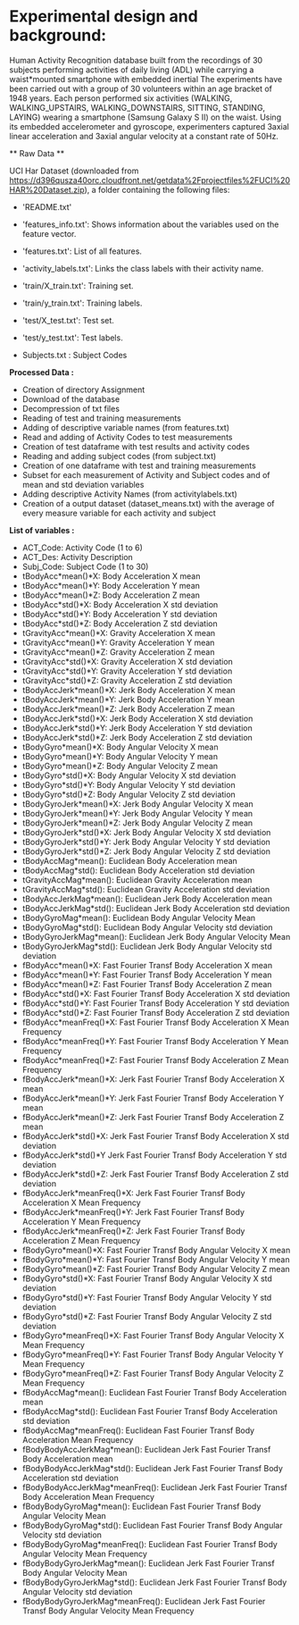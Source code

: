 # Experimental design and background:

Human Activity Recognition database built from the recordings of 30 subjects performing activities of daily living (ADL) while carrying a waist*mounted smartphone with embedded inertial 
The experiments have been carried out with a group of 30 volunteers within an age bracket of 1948 years. Each person performed six activities (WALKING, WALKING_UPSTAIRS, WALKING_DOWNSTAIRS, SITTING, STANDING, LAYING) wearing a smartphone (Samsung Galaxy S II) on the waist. Using its embedded accelerometer and gyroscope, experimenters captured 3axial linear acceleration and 3axial angular velocity at a constant rate of 50Hz.

** Raw Data **

UCI Har Dataset (downloaded from https://d396qusza40orc.cloudfront.net/getdata%2Fprojectfiles%2FUCI%20HAR%20Dataset.zip), a folder containing the following files:
* 'README.txt'

* 'features_info.txt': Shows information about the variables used on the feature vector.

* 'features.txt': List of all features.

* 'activity_labels.txt': Links the class labels with their activity name.

* 'train/X_train.txt': Training set.

* 'train/y_train.txt': Training labels.

* 'test/X_test.txt': Test set.

* 'test/y_test.txt': Test labels.

*  Subjects.txt : Subject Codes


**Processed Data :**

* Creation of directory Assignment
* Download of the database 
* Decompression of txt files 
* Reading of test and training measurements  
* Adding of descriptive variable names (from features.txt)
* Read and adding of Activity Codes to test measurements 
* Creation of test dataframe with test results and activity codes 
* Reading and adding subject codes (from subject.txt)
* Creation of one dataframe with test and training measurements
* Subset for each measurement of Activity and Subject codes and of mean and  std deviation variables 
* Adding descriptive Activity Names (from activitylabels.txt)
* Creation of a output dataset (dataset_means.txt) with the average of every   measure variable for each activity and subject 


**List of variables :**

* ACT_Code: Activity Code (1 to 6)
* ACT_Des: Activity Description
* Subj_Code:        Subject Code (1 to 30)
* tBodyAcc*mean()*X:	Body Acceleration X mean
* tBodyAcc*mean()*Y:	Body Acceleration Y mean
* tBodyAcc*mean()*Z:	Body Acceleration Z mean
* tBodyAcc*std()*X:	Body Acceleration X std deviation
* tBodyAcc*std()*Y:	Body Acceleration Y std deviation
* tBodyAcc*std()*Z:	Body Acceleration Z std deviation
* tGravityAcc*mean()*X:	Gravity Acceleration X mean
* tGravityAcc*mean()*Y:	Gravity Acceleration Y mean
* tGravityAcc*mean()*Z:	Gravity Acceleration Z mean
* tGravityAcc*std()*X:	Gravity Acceleration X std deviation
* tGravityAcc*std()*Y:	Gravity Acceleration Y std deviation
* tGravityAcc*std()*Z:	Gravity Acceleration Z std deviation
* tBodyAccJerk*mean()*X:	Jerk Body Acceleration X mean
* tBodyAccJerk*mean()*Y:	Jerk Body Acceleration Y mean
* tBodyAccJerk*mean()*Z:	Jerk Body Acceleration Z mean
* tBodyAccJerk*std()*X:	Jerk Body Acceleration X std deviation
* tBodyAccJerk*std()*Y: Jerk Body Acceleration Y std deviation
* tBodyAccJerk*std()*Z:	Jerk Body Acceleration Z std deviation
* tBodyGyro*mean()*X:	Body Angular Velocity X mean
* tBodyGyro*mean()*Y:	Body Angular Velocity Y mean
* tBodyGyro*mean()*Z:	Body Angular Velocity Z mean
* tBodyGyro*std()*X:   Body Angular Velocity X std deviation
* tBodyGyro*std()*Y:	Body Angular Velocity Y std deviation
* tBodyGyro*std()*Z:	Body Angular Velocity Z std deviation
* tBodyGyroJerk*mean()*X:	Jerk Body Angular Velocity X mean
* tBodyGyroJerk*mean()*Y:	Jerk Body Angular Velocity Y mean
* tBodyGyroJerk*mean()*Z:	Jerk Body Angular Velocity Z mean
* tBodyGyroJerk*std()*X:	Jerk Body Angular Velocity X std deviation
* tBodyGyroJerk*std()*Y:	Jerk Body Angular Velocity Y std deviation
* tBodyGyroJerk*std()*Z:	Jerk Body Angular Velocity Z std deviation
* tBodyAccMag*mean():	Euclidean Body Acceleration mean
* tBodyAccMag*std():	Euclidean Body Acceleration std deviation
* tGravityAccMag*mean():	Euclidean Gravity Acceleration mean
* tGravityAccMag*std():	Euclidean Gravity Acceleration std deviation
* tBodyAccJerkMag*mean():	Euclidean Jerk Body Acceleration mean
* tBodyAccJerkMag*std():	Euclidean Jerk Body Acceleration std deviation
* tBodyGyroMag*mean():	Euclidean Body Angular Velocity Mean
* tBodyGyroMag*std():	Euclidean Body Angular Velocity std deviation
* tBodyGyroJerkMag*mean():	Euclidean Jerk Body Angular Velocity Mean
* tBodyGyroJerkMag*std():	Euclidean Jerk Body Angular Velocity std deviation
* fBodyAcc*mean()*X:	Fast Fourier Transf Body Acceleration X mean
* fBodyAcc*mean()*Y:	Fast Fourier Transf Body Acceleration Y mean
* fBodyAcc*mean()*Z:	Fast Fourier Transf Body Acceleration Z mean
* fBodyAcc*std()*X:	Fast Fourier Transf Body Acceleration X std deviation
* fBodyAcc*std()*Y:	Fast Fourier Transf Body Acceleration Y std deviation
* fBodyAcc*std()*Z:	Fast Fourier Transf Body Acceleration Z std deviation
* fBodyAcc*meanFreq()*X:	Fast Fourier Transf Body Acceleration X Mean Frequency
* fBodyAcc*meanFreq()*Y:	Fast Fourier Transf Body Acceleration Y Mean Frequency
* fBodyAcc*meanFreq()*Z:	Fast Fourier Transf Body Acceleration Z Mean Frequency
* fBodyAccJerk*mean()*X:	Jerk Fast Fourier Transf Body Acceleration X mean
* fBodyAccJerk*mean()*Y:	Jerk Fast Fourier Transf Body Acceleration Y mean
* fBodyAccJerk*mean()*Z:	Jerk Fast Fourier Transf Body Acceleration Z mean
* fBodyAccJerk*std()*X:	Jerk Fast Fourier Transf Body Acceleration X std deviation
* fBodyAccJerk*std()*Y	Jerk Fast Fourier Transf Body Acceleration Y std deviation
* fBodyAccJerk*std()*Z:	Jerk Fast Fourier Transf Body Acceleration Z std deviation
* fBodyAccJerk*meanFreq()*X:	Jerk Fast Fourier Transf Body Acceleration X Mean Frequency
* fBodyAccJerk*meanFreq()*Y:	Jerk Fast Fourier Transf Body Acceleration Y Mean Frequency
* fBodyAccJerk*meanFreq()*Z:	Jerk Fast Fourier Transf Body Acceleration Z Mean Frequency
* fBodyGyro*mean()*X:	Fast Fourier Transf Body Angular Velocity X mean
* fBodyGyro*mean()*Y:	Fast Fourier Transf Body Angular Velocity Y mean
* fBodyGyro*mean()*Z:	Fast Fourier Transf Body Angular Velocity Z mean
* fBodyGyro*std()*X:   Fast Fourier Transf Body Angular Velocity X std deviation
* fBodyGyro*std()*Y:	Fast Fourier Transf Body Angular Velocity Y std deviation
* fBodyGyro*std()*Z:	Fast Fourier Transf Body Angular Velocity Z std deviation
* fBodyGyro*meanFreq()*X:	Fast Fourier Transf Body Angular Velocity X Mean Frequency
* fBodyGyro*meanFreq()*Y:	Fast Fourier Transf Body Angular Velocity Y Mean Frequency
* fBodyGyro*meanFreq()*Z:	Fast Fourier Transf Body Angular Velocity Z Mean Frequency
* fBodyAccMag*mean():	Euclidean Fast Fourier Transf Body Acceleration mean
* fBodyAccMag*std():	Euclidean Fast Fourier Transf Body Acceleration std deviation
* fBodyAccMag*meanFreq():	Euclidean Fast Fourier Transf Body Acceleration Mean Frequency
* fBodyBodyAccJerkMag*mean():	Euclidean Jerk Fast Fourier Transf Body Acceleration mean
* fBodyBodyAccJerkMag*std():	Euclidean Jerk Fast Fourier Transf Body Acceleration std deviation
* fBodyBodyAccJerkMag*meanFreq():	Euclidean Jerk Fast Fourier Transf Body Acceleration Mean Frequency
* fBodyBodyGyroMag*mean():	Euclidean Fast Fourier Transf Body Angular Velocity Mean
* fBodyBodyGyroMag*std():	Euclidean Fast Fourier Transf Body Angular Velocity std deviation
* fBodyBodyGyroMag*meanFreq():	Euclidean Fast Fourier Transf Body Angular Velocity Mean Frequency
* fBodyBodyGyroJerkMag*mean():	Euclidean Jerk Fast Fourier Transf Body Angular Velocity Mean
* fBodyBodyGyroJerkMag*std():	Euclidean Jerk Fast Fourier Transf Body Angular Velocity std deviation
* fBodyBodyGyroJerkMag*meanFreq():	Euclidean Jerk Fast Fourier Transf Body Angular Velocity Mean Frequency

